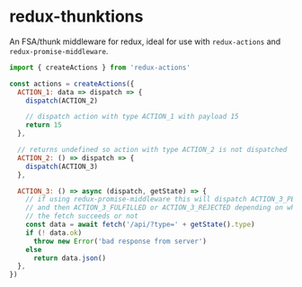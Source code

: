 # redux-thunktions

An FSA/thunk middleware for redux, ideal for use with `redux-actions` and `redux-promise-middleware`.

```javascript
import { createActions } from 'redux-actions'

const actions = createActions({
  ACTION_1: data => dispatch => {
    dispatch(ACTION_2)

    // dispatch action with type ACTION_1 with payload 15
    return 15
  },

  // returns undefined so action with type ACTION_2 is not dispatched
  ACTION_2: () => dispatch => {
    dispatch(ACTION_3)
  },

  ACTION_3: () => async (dispatch, getState) => {
    // if using redux-promise-middleware this will dispatch ACTION_3_PENDING
    // and then ACTION_3_FULFILLED or ACTION_3_REJECTED depending on whether
    // the fetch succeeds or not
    const data = await fetch('/api/?type=' + getState().type)
    if (! data.ok)
      throw new Error('bad response from server')
    else
      return data.json()
  },
})
```
